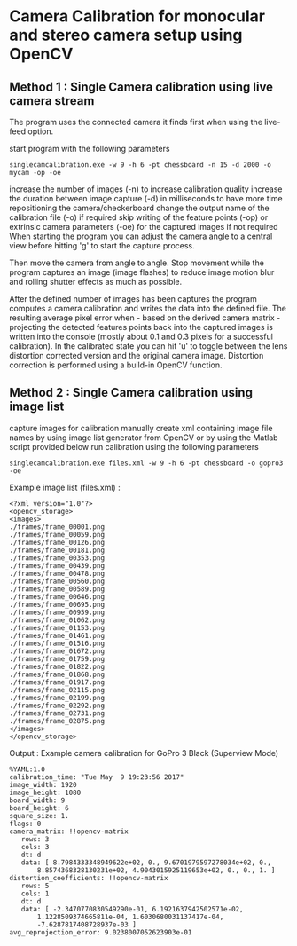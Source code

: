# Camera Calibration for monocular and stereo camera setup using OpenCV

## Method 1 : Single Camera calibration using live camera stream


The program uses the connected camera it finds first when using the live-feed option.

start program with the following parameters
```
singlecamcalibration.exe -w 9 -h 6 -pt chessboard -n 15 -d 2000 -o mycam -op -oe
```
increase the number of images (-n) to increase calibration quality
increase the duration between image capture (-d) in milliseconds to have more time repositioning the camera/checkerboard
change the output name of the calibration file (-o) if required
skip writing of the feature points (-op) or extrinsic camera parameters (-oe) for the captured images if not required
When starting the program you can adjust the camera angle to a central view before hitting 'g' to start the capture process.

Then move the camera from angle to angle. Stop movement while the program captures an image (image flashes) to reduce image motion blur and rolling shutter effects as much as possible.

After the defined number of images has been captures the program computes a camera calibration and writes the data into the defined file. The resulting average pixel error when - based on the derived camera matrix - projecting the detected features points back into the captured images is written into the console (mostly about 0.1 and 0.3 pixels for a successful calibration). In the calibrated state you can hit 'u' to toggle between the lens distortion corrected version and the original camera image. Distortion correction is performed using a build-in OpenCV function.

## Method 2 : Single Camera calibration using image list

capture images for calibration manually
create xml containing image file names by using image list generator from OpenCV or by using the Matlab script provided below
run calibration using the following parameters
```
singlecamcalibration.exe files.xml -w 9 -h 6 -pt chessboard -o gopro3 -oe
```

Example image list (files.xml) :

```
<?xml version="1.0"?>
<opencv_storage>
<images>
./frames/frame_00001.png
./frames/frame_00059.png
./frames/frame_00126.png
./frames/frame_00181.png
./frames/frame_00353.png
./frames/frame_00439.png
./frames/frame_00478.png
./frames/frame_00560.png
./frames/frame_00589.png
./frames/frame_00646.png
./frames/frame_00695.png
./frames/frame_00959.png
./frames/frame_01062.png
./frames/frame_01153.png
./frames/frame_01461.png
./frames/frame_01516.png
./frames/frame_01672.png
./frames/frame_01759.png
./frames/frame_01822.png
./frames/frame_01868.png
./frames/frame_01917.png
./frames/frame_02115.png
./frames/frame_02199.png
./frames/frame_02292.png
./frames/frame_02731.png
./frames/frame_02875.png
</images>
</opencv_storage>
```

Output : Example camera calibration for GoPro 3 Black (Superview Mode)

```
%YAML:1.0
calibration_time: "Tue May  9 19:23:56 2017"
image_width: 1920
image_height: 1080
board_width: 9
board_height: 6
square_size: 1.
flags: 0
camera_matrix: !!opencv-matrix
   rows: 3
   cols: 3
   dt: d
   data: [ 8.7984333348949622e+02, 0., 9.6701979597278034e+02, 0.,
       8.8574368328130231e+02, 4.9043015925119653e+02, 0., 0., 1. ]
distortion_coefficients: !!opencv-matrix
   rows: 5
   cols: 1
   dt: d
   data: [ -2.3470770830549290e-01, 6.1921637942502571e-02,
       1.1228509374665811e-04, 1.6030680031137417e-04,
       -7.6287817408728937e-03 ]
avg_reprojection_error: 9.0238007052623903e-01
```
